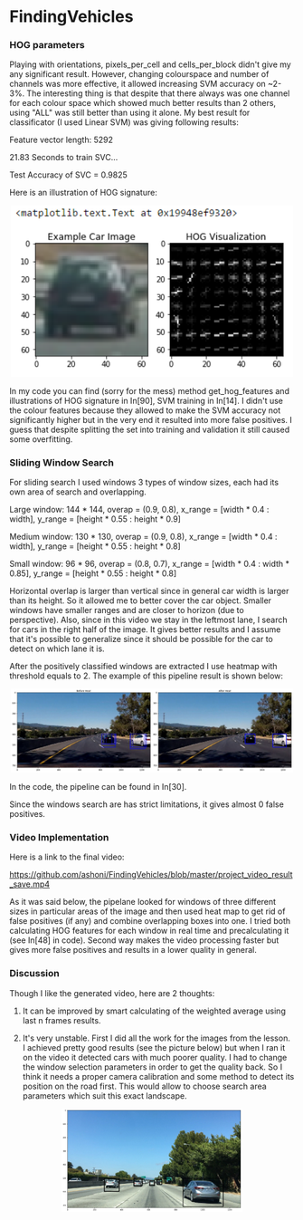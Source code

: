 # FindingVehicles

### HOG parameters

Playing with orientations, pixels_per_cell and cells_per_block didn't give my any significant result. However, changing colourspace and number of channels was more effective, it allowed increasing SVM accuracy on ~2-3%. The interesting thing is that despite that there always was one channel for each colour space which showed much better results than 2 others, using "ALL" was still better than using it alone. My best result for classificator (I used Linear SVM) was giving following results:

Feature vector length: 5292

21.83 Seconds to train SVC...

Test Accuracy of SVC =  0.9825

Here is an illustration of HOG signature:

<p align="center">
    <img src="explain2.png" width="500" alt="simulator" />
</p>

In my code you can find (sorry for the mess) method get_hog_features and illustrations of HOG signature in In[90], SVM training in In[14].
I didn't use the colour features because they allowed to make the SVM accuracy not significantly higher but in the very end it resulted into more false positives. I guess that despite splitting the set into training and validation it still caused some overfitting.

### Sliding Window Search

For sliding search I used windows 3 types of window sizes, each had its own area of search and overlapping.

Large window: 144 * 144, overap = (0.9, 0.8), x_range = [width * 0.4 : width], y_range = [height * 0.55 : height * 0.9]

Medium window: 130 * 130, overap = (0.9, 0.8), x_range = [width * 0.4 : width], y_range = [height * 0.55 : height * 0.8]

Small window: 96 * 96, overap = (0.8, 0.7), x_range = [width * 0.4 : width * 0.85], y_range = [height * 0.55 : height * 0.8]

Horizontal overlap is larger than vertical since in general car width is larger than its height. So it allowed me to better cover the car object. Smaller windows have smaller ranges and are closer to horizon (due to perspective). Also, since in this video we stay in the leftmost lane, I search for cars in the right half of the image. It gives better results and I assume that it's possible to generalize since it should be possible for the car to detect on which lane it is.

After the positively classified windows are extracted I use heatmap with threshold equals to 2. The example of this pipeline result is shown below:

<p align="center">
    <img src="explain7.png" width="500" alt="simulator" />
</p>

In the code, the pipeline can be found in In[30].

Since the windows search are has strict limitations, it gives almost 0 false positives.

### Video Implementation

Here is a link to the final video:

https://github.com/ashoni/FindingVehicles/blob/master/project_video_result_save.mp4

As it was said below, the pipelane looked for windows of three different sizes in particular areas of the image and then used heat map to get rid of false positives (if any) and combine overlapping boxes into one. I tried both calculating HOG features for each window in real time and precalculating it (see In[48] in code). Second way makes the video processing faster but gives more false positives and results in a lower quality in general.

### Discussion

Though I like the generated video, here are 2 thoughts:

1. It can be improved by smart calculating of the weighted average using last n frames results.

2. It's very unstable. First I did all the work for the images from the lesson. I achieved pretty good results (see the picture below) but when I ran it on the video it detected cars with much poorer quality. I had to change the window selection parameters in order to get the quality back. So I think it needs a proper camera calibration and some method to detect its position on the road first. This would allow to choose search area parameters which suit this exact landscape.

<p align="center">
    <img src="explain6.png" width="320" alt="simulator" />
</p>
